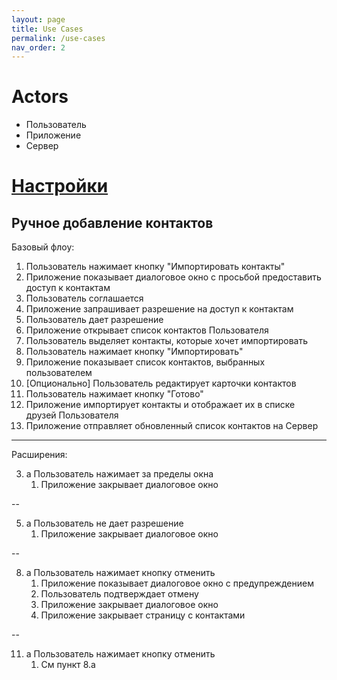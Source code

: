 ```yaml
---
layout: page
title: Use Cases
permalink: /use-cases
nav_order: 2
---
```


# Actors
- Пользователь
- Приложение
- Сервер

# [Настройки](1.Описание_приложения.md#Настройки)

## Ручное добавление контактов
Базовый флоу:
1. Пользователь нажимает кнопку "Импортировать контакты" 
2. Приложение показывает диалоговое окно с просьбой предоставить доступ к контактам
3. Пользователь соглашается
4. Приложение запрашивает разрешение на доступ к контактам
5. Пользователь дает разрешение
6. Приложение открывает список контактов Пользователя
7. Пользователь выделяет контакты, которые хочет импортировать
8. Пользователь нажимает кнопку "Импортировать"
9. Приложение показывает список контактов, выбранных пользователем
10. \[Опционально] Пользователь редактирует карточки контактов
11. Пользователь нажимает кнопку "Готово"
9. Приложение импортирует контакты и отображает их в списке друзей Пользователя
10. Приложение отправляет обновленный список контактов на Сервер
---
Расширения:

3. а Пользователь нажимает за пределы окна
    1. Приложение закрывает диалоговое окно

--

5. а Пользователь не дает разрешение
    1. Приложение закрывает диалоговое окно

--

8. а Пользователь нажимает кнопку отменить
    1. Приложение показывает диалоговое окно с предупреждением
    2. Пользователь подтверждает отмену
    3. Приложение закрывает диалоговое окно
    4. Приложение закрывает страницу с контактами

--

11. а   Пользователь нажимает кнопку отменить
    1. См пункт 8.а
